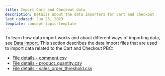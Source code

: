```yaml
---
title: Import Cart and Checkout data
description: Details about the data importers for Cart and Checkout
last_updated: Jun 23, 2023
template: concept-topic-template
---
```

To learn how data import works and about different ways of importing data, see [Data import](/docs/scos/dev/data-import/{{page.version}}/data-import.html). This section describes the data import files that are used to import data related to the Cart and Checkout PBC:

* [File details - comment.csv](/docs/pbc/all/cart-and-checkout/{{page.version}}/base-shop/import-and-export-data/file-details-comment.csv.html)
* [File details - product_quantity.csv](/docs/pbc/all/cart-and-checkout/{{page.version}}/base-shop/import-and-export-data/file-details-product-quantity.csv.html)
* [File details - sales_order_threshold.csv](/docs/pbc/all/cart-and-checkout/{{page.version}}/base-shop/import-and-export-data/file-details-sales-order-threshold.csv.html)
